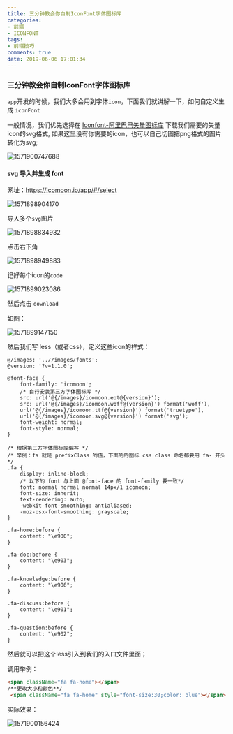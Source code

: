 ```yaml
---
title: 三分钟教会你自制IconFont字体图标库
categories:
- 前端
- ICONFONT
tags:
- 前端技巧
comments: true
date: 2019-06-06 17:01:34
---
```

### 三分钟教会你自制IconFont字体图标库

`app`开发的时候，我们大多会用到字体`icon`，下面我们就讲解一下，如何自定义生成 `iconFont`

一般情况，我们优先选择在 [Iconfont-阿里巴巴矢量图标库](https://www.iconfont.cn/collections/index?spm=a313x.7781069.1998910419.4&type=1) 下载我们需要的矢量icon的svg格式, 如果这里没有你需要的icon，也可以自己切图把png格式的图片转化为svg;

![1571900747688](/images/1571900747688.png)

#### svg 导入并生成 font

网址：https://icomoon.io/app/#/select

![1571898904170](/images/1571898904170.png)

导入多个`svg`图片

![1571898834932](/images/1571898834932.png)

点击右下角

![1571898949883](/images/1571898949883.png)

记好每个icon的`code`

![1571899023086](/images/1571899023086.png)

然后点击 `download`

如图：

![1571899147150](/images/1571899147150.png)

然后我们写 less（或者css），定义这些icon的样式：

```less
@/images: '..//images/fonts';
@version: '?v=1.1.0';

@font-face {
    font-family: 'icomoon';
    /* 自行安装第三方字体图标库 */
    src: url('@{/images}/icomoon.eot@{version}');
    src: url('@{/images}/icomoon.woff@{version}') format('woff'),
    url('@{/images}/icomoon.ttf@{version}') format('truetype'),
    url('@{/images}/icomoon.svg@{version}') format('svg');
    font-weight: normal;
    font-style: normal;
}

/* 根据第三方字体图标库编写 */
/* 举例：fa 就是 prefixClass 的值，下面的的图标 css class 命名都要用 fa- 开头  */
.fa {
    display: inline-block;
    /* 以下的 font 与上面 @font-face 的 font-family 要一致*/
    font: normal normal normal 14px/1 icomoon;
    font-size: inherit;
    text-rendering: auto;
    -webkit-font-smoothing: antialiased;
    -moz-osx-font-smoothing: grayscale;
}

.fa-home:before {
    content: "\e900";
}

.fa-doc:before {
    content: "\e903";
}

.fa-knowledge:before {
    content: "\e906";
}

.fa-discuss:before {
    content: "\e901";
}

.fa-question:before {
    content: "\e902";
}

```

然后就可以把这个less引入到我们的入口文件里面；

调用举例：

```html
<span className="fa fa-home"></span>
/**更改大小和颜色**/
 <span className="fa fa-home" style="font-size:30;color: blue"></span>
```

实际效果：

![1571900156424](/images/1571900156424.png)
